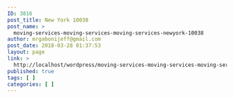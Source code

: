 ```yaml
---
ID: 3816
post_title: New York 10038
post_name: >
  moving-services-moving-services-moving-services-newyork-10038
author: mrgabonijeff@gmail.com
post_date: 2018-03-28 01:37:53
layout: page
link: >
  http://localhost/wordpress/moving-services-moving-services-moving-services-newyork-10038/
published: true
tags: [ ]
categories: [ ]
---
```

